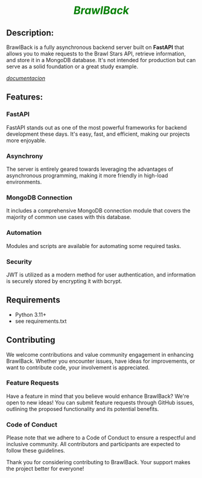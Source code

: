 <h1 style=color:green;text-align:center><em>BrawlBack</em></h1>

## Description:

BrawlBack is a fully asynchronous backend server built on **FastAPI** that allows you to make requests to the Brawl Stars API, retrieve information, and store it in a MongoDB database. It's not intended for production but can serve as a solid foundation or a great study example.

[_documentacion_](https://github.com/tinajastyle/brawlback/tree/main/docs)

## Features:

### FastAPI

FastAPI stands out as one of the most powerful frameworks for backend development these days. It's easy, fast, and efficient, making our projects more enjoyable.

### Asynchrony

The server is entirely geared towards leveraging the advantages of asynchronous programming, making it more friendly in high-load environments.

### MongoDB Connection

It includes a comprehensive MongoDB connection module that covers the majority of common use cases with this database.

### Automation

Modules and scripts are available for automating some required tasks.

### Security

JWT is utilized as a modern method for user authentication, and information is securely stored by encrypting it with bcrypt.

## Requirements

* Python 3.11+
* see requirements.txt

## Contributing

We welcome contributions and value community engagement in enhancing BrawlBack. Whether you encounter issues, have ideas for improvements, or want to contribute code, your involvement is appreciated.

### Feature Requests

Have a feature in mind that you believe would enhance BrawlBack? We're open to new ideas! You can submit feature requests through GitHub issues, outlining the proposed functionality and its potential benefits.

### Code of Conduct

Please note that we adhere to a Code of Conduct to ensure a respectful and inclusive community. All contributors and participants are expected to follow these guidelines.

Thank you for considering contributing to BrawlBack. Your support makes the project better for everyone!